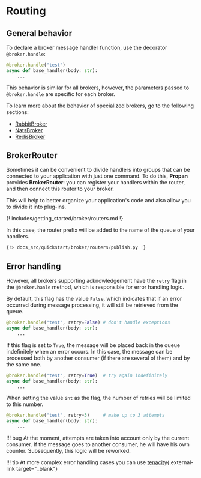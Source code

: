 # Routing

## General behavior

To declare a broker message handler function, use the decorator `@broker.handle`:

```python
@broker.handle("test")
async def base_handler(body: str):
    ...
```

This behavior is similar for all brokers, however, the parameters passed to `@broker.handle` are specific for each broker.

To learn more about the behavior of specialized brokers, go to the following sections:

* [RabbitBroker](../../../rabbit/1_routing/#routing-rules)
* [NatsBroker](../../../nats/1_nats-index/#routing-rules)
* [RedisBroker](../../../redis/1_redis-index/#routing-rules)

## BrokerRouter

Sometimes it can be convenient to divide handlers into groups that can be connected to your application with just one command.
To do this, **Propan** provides **BrokerRouter**: you can register your handlers within the router, and then connect this router to your broker.

This will help to better organize your application's code and also allow you to divide it into plug-ins.

{! includes/getting_started/broker/routers.md !}

In this case, the router prefix will be added to the name of the queue of your handlers.

```python hl_lines="3"
{!> docs_src/quickstart/broker/routers/publish.py !}
```

## Error handling

However, all brokers supporting acknowledgement have the `retry` flag in the `@broker.hanle` method, which is responsible for error handling logic.

By default, this flag has the value `False`, which indicates that if an error occurred during message processing, it will still be retrieved from the queue.

```python
@broker.handle("test", retry=False) # don't handle exceptions
async def base_handler(body: str):
    ...
```

If this flag is set to `True`, the message will be placed back in the queue indefinitely when an error occurs. In this case, the message can be processed both by another consumer (if there are several of them) and by the same one.

```python
@broker.handle("test", retry=True)  # try again indefinitely
async def base_handler(body: str):
    ...
```

When setting the value `int` as the flag, the number of retries will be limited to this number.

```python
@broker.handle("test", retry=3)     # make up to 3 attempts
async def base_handler(body: str):
    ...
```

!!! bug
    At the moment, attempts are taken into account only by the current consumer. If the message goes to another consumer, he will have his own counter.
    Subsequently, this logic will be reworked.

!!! tip
    At more complex error handling cases you can use [tenacity](https://tenacity.readthedocs.io/en/latest/){.external-link target="_blank"}